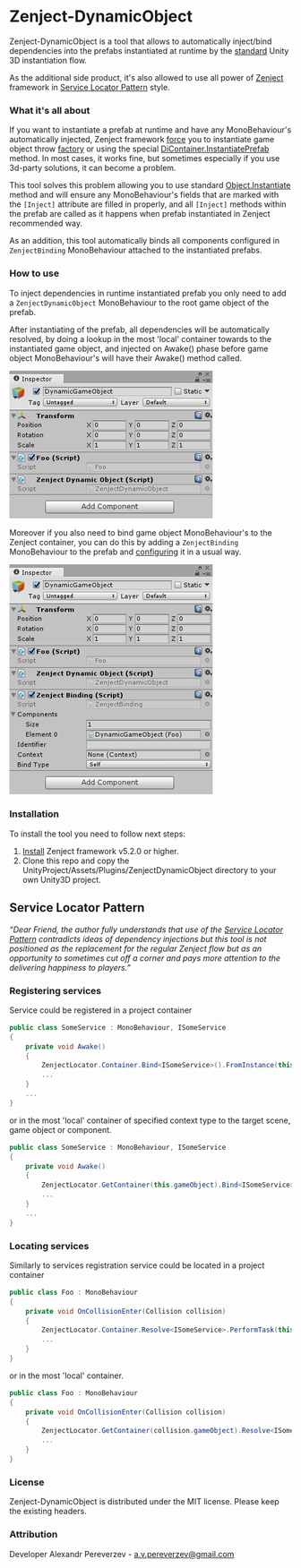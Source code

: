 # Zenject-DynamicObject

Zenject-DynamicObject is a tool that allows to automatically inject/bind dependencies into the prefabs instantiated at runtime by the [standard](https://docs.unity3d.com/ScriptReference/Object.Instantiate.html) Unity 3D instantiation flow.

As the additional side product, it's also allowed to use all power of [Zenject](https://github.com/modesttree/Zenject) framework in [Service Locator Pattern](#service-locator-pattern) style.

### What it's all about

If you want to instantiate a prefab at runtime and have any MonoBehaviour's automatically injected, Zenject framework [force](https://github.com/modesttree/Zenject/blob/master/README.md#general-guidelines--recommendations--gotchas--tips-and-tricks) you to instantiate game object throw [factory](https://github.com/modesttree/Zenject/blob/master/README.md#creating-objects-dynamically) or using the special [DiContainer.InstantiatePrefab](https://github.com/modesttree/Zenject/blob/master/README.md#dicontainer-methods-instantiate) method. In most cases, it works fine, but sometimes especially if you use 3d-party solutions, it can become a problem.

This tool solves this problem allowing you to use standard [Object.Instantiate](https://docs.unity3d.com/ScriptReference/Object.Instantiate.html) method and will ensure any MonoBehaviour's fields that are marked with the ```[Inject]``` attribute are filled in properly, and all ```[Inject]``` methods within the prefab are called as it happens when prefab instantiated in Zenject recommended way.

As an addition, this tool automatically binds all components configured in ```ZenjectBinding``` MonoBehaviour attached to the instantiated prefabs.

### How to use

To inject dependencies in runtime instantiated prefab you only need to add a ```ZenjectDynamicObject``` MonoBehaviour to the root game object of the prefab.

After instantiating of the prefab, all dependencies will be automatically resolved, by doing a lookup in the most 'local' container towards to the instantiated game object, and injected on Awake() phase before game object MonoBehaviour's will have their Awake() method called.

<img src="Documentation/dynamic_foo.png?raw=true" alt="Dynamic GameObject"/>

Moreover if you also need to bind game object MonoBehaviour's to the Zenject container, you can do this by adding a ```ZenjectBinding``` MonoBehaviour to the prefab and [configuring](https://github.com/modesttree/Zenject/blob/master/README.md#scene-bindings) it in a usual way.

<img src="Documentation/dynamic_foo_with_binding.png?raw=true" alt="Dynamic GameObject with binding"/>

###  <a name="installation"></a> Installation

To install the tool you need to follow next steps:

1. [Install](https://github.com/modesttree/Zenject/blob/master/README.md#installation) Zenject framework v5.2.0 or higher.
2. Clone this repo and copy the UnityProject/Assets/Plugins/ZenjectDynamicObject directory to your own Unity3D project.


##  <a name="service-locator-pattern"></a> Service Locator Pattern

_“Dear Friend, the author fully understands that use of the [Service Locator Pattern](https://en.wikipedia.org/wiki/Service_locator_pattern) contradicts ideas of dependency injections but this tool is not positioned as the replacement for the regular Zenject flow but as an opportunity to sometimes cut off a corner and pays more attention to the delivering happiness to players.”_

### Registering services

Service could be registered in a project container

```c#
public class SomeService : MonoBehaviour, ISomeService
{
    private void Awake()
    {
        ZenjectLocator.Container.Bind<ISomeService>().FromInstance(this).AsSingle();
        ...
    }
    ...
}
```

or in the most 'local' container of specified context type to the target scene, game object or component.

```c#
public class SomeService : MonoBehaviour, ISomeService
{
    private void Awake()
    {
        ZenjectLocator.GetContainer(this.gameObject).Bind<ISomeService>().FromInstance(this).AsSingle();
        ...
    }
    ...
}
```

### Locating services

Similarly to services registration service could be located in a project container

```c#
public class Foo : MonoBehaviour
{
    private void OnCollisionEnter(Collision collision)
    {
        ZenjectLocator.Container.Resolve<ISomeService>.PerformTask(this.gameObject);
        ...
    }
}
```

or in the most 'local' container.

```c#
public class Foo : MonoBehaviour
{
    private void OnCollisionEnter(Collision collision)
    {
        ZenjectLocator.GetContainer(collision.gameObject).Resolve<ISomeService>.PerformTask(this.gameObject);
        ...
    }
}
```

###  License
Zenject-DynamicObject is distributed under the MIT license. Please keep the existing headers.

###  Attribution
Developer Alexandr Pereverzev - <a.v.pereverzev@gmail.com>
